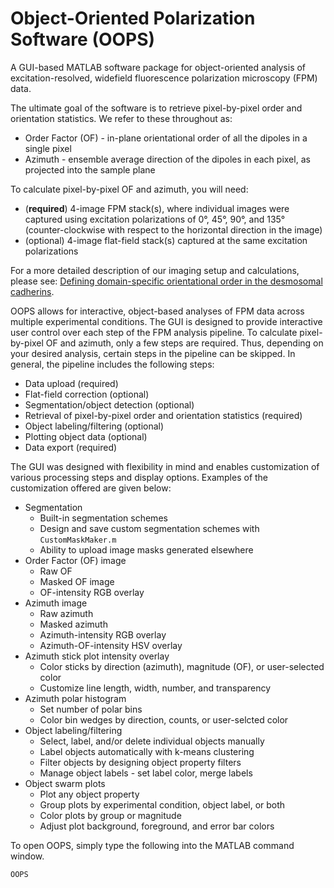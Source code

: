 # Object-Oriented Polarization Software (OOPS)
A GUI-based MATLAB software package for object-oriented analysis of excitation-resolved, widefield fluorescence polarization microscopy (FPM) data. 

The ultimate goal of the software is to retrieve pixel-by-pixel order and orientation statistics. We refer to these throughout as:
- Order Factor (OF) - in-plane orientational order of all the dipoles in a single pixel
- Azimuth - ensemble average direction of the dipoles in each pixel, as projected into the sample plane

To calculate pixel-by-pixel OF and azimuth, you will need:
- (**required**) 4-image FPM stack(s), where individual images were captured using excitation polarizations of 
0°, 45°, 90°, and 135° (counter-clockwise with respect to the horizontal direction in the image)
- (optional) 4-image flat-field stack(s) captured at the same excitation polarizations

For a more detailed description of our imaging setup and calculations, please see: 
[Defining domain-specific orientational order in the desmosomal cadherins](https://www.sciencedirect.com/science/article/pii/S0006349522008293).

OOPS allows for interactive, object-based analyses of FPM data across multiple experimental conditions. The GUI is designed to 
provide interactive user control over each step of the FPM analysis pipeline. To calculate pixel-by-pixel OF and azimuth, only a few steps are required. 
Thus, depending on your desired analysis, certain steps in the pipeline can be skipped. In general, the pipeline includes the following steps:
- Data upload (required)
- Flat-field correction (optional)
- Segmentation/object detection (optional)
- Retrieval of pixel-by-pixel order and orientation statistics (required)
- Object labeling/filtering (optional)
- Plotting object data (optional)
- Data export (required)

The GUI was designed with flexibility in mind and enables customization of various processing steps and display options. 
Examples of the customization offered are given below:
- Segmentation
  - Built-in segmentation schemes
  - Design and save custom segmentation schemes with `CustomMaskMaker.m`
  - Ability to upload image masks generated elsewhere
- Order Factor (OF) image
  - Raw OF
  - Masked OF image
  - OF-intensity RGB overlay
- Azimuth image
  - Raw azimuth
  - Masked azimuth
  - Azimuth-intensity RGB overlay
  - Azimuth-OF-intensity HSV overlay
- Azimuth stick plot intensity overlay
  - Color sticks by direction (azimuth), magnitude (OF), or user-selected color
  - Customize line length, width, number, and transparency
- Azimuth polar histogram
  - Set number of polar bins
  - Color bin wedges by direction, counts, or user-selcted color
- Object labeling/filtering
  - Select, label, and/or delete individual objects manually
  - Label objects automatically with k-means clustering
  - Filter objects by designing object property filters
  - Manage object labels - set label color, merge labels
- Object swarm plots
  - Plot any object property
  - Group plots by experimental condition, object label, or both
  - Color plots by group or magnitude
  - Adjust plot background, foreground, and error bar colors

To open OOPS, simply type the following into the MATLAB command window.

`OOPS`

